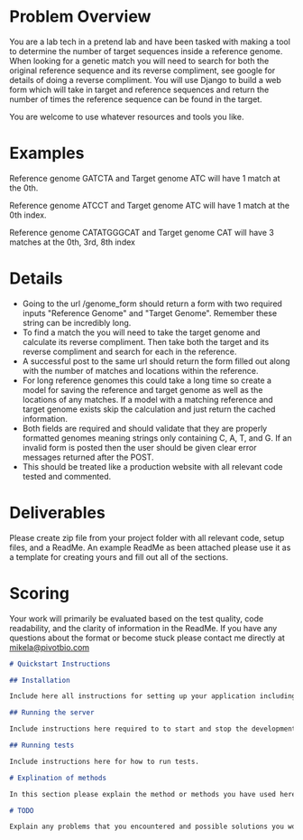 # Problem Overview

You are a lab tech in a pretend lab and have been tasked with making a tool to determine the number of target sequences inside a reference genome.  When looking for a genetic match you will need to search for both the original reference sequence and its reverse compliment, see google for details of doing a reverse compliment. You will use Django to build a web form which will take in target and reference sequences and return the number of times the reference sequence can be found in the target.

You are welcome to use whatever resources and tools you like.

# Examples

Reference genome GATCTA and Target genome ATC will have 1 match at the 0th.

Reference genome ATCCT and Target genome ATC will have 1 match at the 0th index.

Reference genome CATATGGGCAT and Target genome CAT will have 3 matches at the 0th, 3rd, 8th index

# Details

- Going to the url /genome_form should return a form with two required inputs "Reference Genome" and "Target Genome".  Remember these string can be incredibly long.
- To find a match the you will need to take the target genome and calculate its reverse compliment.  Then take both the target and its reverse compliment and search for each in the reference.
- A successful post to the same url should return the form filled out along with the number of matches and locations within the reference.
- For long reference genomes this could take a long time so create a model for saving the reference and target genome as well as the locations of any matches.  If a model with a matching reference and target genome exists skip the calculation and just return the cached information.
- Both fields are required and should validate that they are properly formatted genomes meaning strings only containing C, A, T, and G. If an invalid form is posted then the user should be given clear error messages returned after the POST.
- This should be treated like a production website with all relevant code tested and commented.


# Deliverables

Please create zip file from your project folder with  all relevant code, setup files, and a ReadMe.  An example ReadMe as been attached please use it as a template for creating yours and fill out all of the sections.

# Scoring

Your work will primarily be evaluated based on the test quality, code readability, and the clarity of information in the ReadMe.  If you have any questions about the format or become stuck please contact me directly at mikela@pivotbio.com


```markdown
# Quickstart Instructions

## Installation

Include here all instructions for setting up your application including installing system requirements for your prefered OS as well as language specific packages.  

## Running the server

Include instructions here required to to start and stop the development server.

## Running tests

Include instructions here for how to run tests.

# Explination of methods

In this section please explain the method or methods you have used here including both why and how they work in general terms.  Also include an estimate of the time complexity required to determine the alterations required for an original genome of length m and desired genome of legnth n

# TODO

Explain any problems that you encountered and possible solutions you would implement if you had time.  This is also a good place to describe any UI and operational improvement you might want to make in the future.


```
